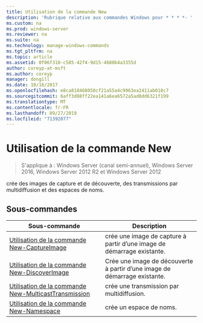 ```yaml
---
title: Utilisation de la commande New
description: 'Rubrique relative aux commandes Windows pour * * * *- '
ms.custom: na
ms.prod: windows-server
ms.reviewer: na
ms.suite: na
ms.technology: manage-windows-commands
ms.tgt_pltfrm: na
ms.topic: article
ms.assetid: 0f06f310-c585-42f4-9d15-4680b4a3355d
author: coreyp-at-msft
ms.author: coreyp
manager: dongill
ms.date: 10/16/2017
ms.openlocfilehash: e8ca818468050cf21a55a4c9963ea2411ab018c7
ms.sourcegitcommit: 6aff3d88ff22ea141a6ea6572a5ad8dd6321f199
ms.translationtype: MT
ms.contentlocale: fr-FR
ms.lasthandoff: 09/27/2019
ms.locfileid: "71392077"
---
```

# <a name="using-the-new-command"></a>Utilisation de la commande New

>S'applique à : Windows Server (canal semi-annuel), Windows Server 2016, Windows Server 2012 R2 et Windows Server 2012

crée des images de capture et de découverte, des transmissions par multidiffusion et des espaces de noms.
## <a name="subcommands"></a>Sous-commandes
|Sous-commande|Description|
|-------|--------|
|[Utilisation de la commande New-CaptureImage](using-the-new-captureimage-command.md)|crée une image de capture à partir d’une image de démarrage existante.|
|[Utilisation de la commande New-DiscoverImage](using-the-new-discoverimage-command.md)|Crée une image de découverte à partir d’une image de démarrage existante.|
|[Utilisation de la commande New-MulticastTransmission](using-the-new-multicasttransmission-command.md)|crée une transmission par multidiffusion.|
|[Utilisation de la commande New-Namespace](using-the-new-namespace-command.md)|crée un espace de noms.|
